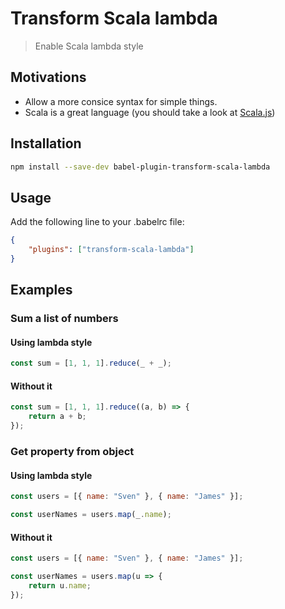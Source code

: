 # Transform Scala lambda

> Enable Scala lambda style

## Motivations

* Allow a more consice syntax for simple things.
* Scala is a great language (you should take a look at [Scala.js](http://www.scala-js.org/))

## Installation

```sh
npm install --save-dev babel-plugin-transform-scala-lambda
```

## Usage

Add the following line to your .babelrc file:

```json
{
    "plugins": ["transform-scala-lambda"]
}
```

## Examples

### Sum a list of numbers

#### Using lambda style

```js
const sum = [1, 1, 1].reduce(_ + _);
```

#### Without it

```js
const sum = [1, 1, 1].reduce((a, b) => {
    return a + b;
});
```

### Get property from object

#### Using lambda style

```js
const users = [{ name: "Sven" }, { name: "James" }];

const userNames = users.map(_.name);
```

#### Without it

```js
const users = [{ name: "Sven" }, { name: "James" }];

const userNames = users.map(u => {
    return u.name;
});
```
